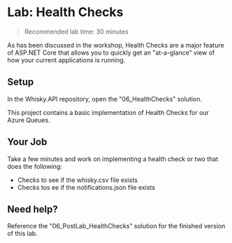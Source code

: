 # Lab: Health Checks

> Recommended lab time: 30 minutes

As has been discussed in the workshop, Health Checks are a major feature of ASP.NET Core that allows you to quickly get an "at-a-glance" view of how your current applications is running.

## Setup

In the Whisky.API repository, open the "06_HealthChecks" solution.  

This project contains a basic implementation of Health Checks for our Azure Queues.

## Your Job

Take a few minutes and work on implementing a health check or two that does the following:

* Checks to see if the whisky.csv file exists
* Checks tos ee if the notifications.json file exists

## Need help?

Reference the "06_PostLab_HealthChecks" solution for the finished version of this lab.